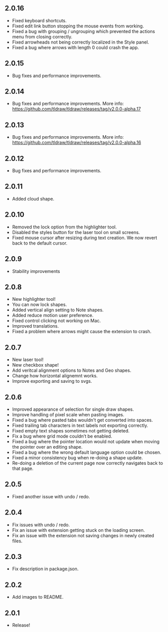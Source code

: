 ## 2.0.16
- Fixed keyboard shortcuts.
- Fixed edit link button stopping the mouse events from working.
- Fixed a bug with grouping / ungrouping which prevented the actions menu from closing correctly.
- Fixed arrowheads not being correctly localized in the Style panel.
- Fixed a bug where arrows with length 0 could crash the app.

## 2.0.15
- Bug fixes and performance improvements.

## 2.0.14
- Bug fixes and performance improvements. More info:
https://github.com/tldraw/tldraw/releases/tag/v2.0.0-alpha.17

## 2.0.13
- Bug fixes and performance improvements. More info:
https://github.com/tldraw/tldraw/releases/tag/v2.0.0-alpha.16 

## 2.0.12
- Bug fixes and performance improvements.

## 2.0.11
- Added cloud shape.

## 2.0.10
- Removed the lock option from the highlighter tool.
- Disabled the styles button for the laser tool on small screens.
- Fixed mouse cursor after resizing during text creation. We now revert back to the default cursor.

## 2.0.9

- Stability improvements

## 2.0.8

- New highlighter tool!
- You can now lock shapes.
- Added vertical align setting to Note shapes.
- Added reduce motion user preference.
- Fixed control clicking not working on Mac.
- Improved translations.
- Fixed a problem where arrows might cause the extension to crash.

## 2.0.7

- New laser tool!
- New checkbox shape!
- Add veritcal alignment options to Notes and Geo shapes.
- Change how horizontal alignemnt works.
- Improve exporting and saving to svgs.

## 2.0.6

- Improved appearance of selection for single draw shapes.
- Improve handling of pixel scale when pasting images.
- Fixed a bug where pasted tabs wouldn't get converted into spaces.
- Fixed trailing tab characters in text labels not exporting correctly.
- Fixed empty text shapes sometimes not getting deleted.
- Fix a bug where grid mode couldn’t be enabled.
- Fixed a bug where the pointer location would not update when moving the pointer over an editing shape.
- Fixed a bug where the wrong default language option could be chosen.
- Fixed a minor consistency bug when re-doing a shape update.
- Re-doing a deletion of the current page now correctly navigates back to that page.

## 2.0.5

- Fixed another issue with undo / redo.

## 2.0.4

- Fix issues with undo / redo.
- Fix an issue with extension getting stuck on the loading screen.
- Fix an issue with the extension not saving changes in newly created files.

## 2.0.3

- Fix description in package.json.

## 2.0.2

- Add images to README.

## 2.0.1

- Release!
